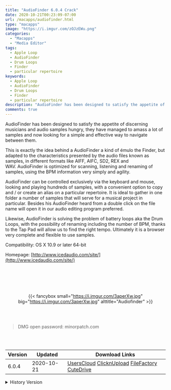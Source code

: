 ```yaml
---
title: "AudioFinder 6.0.4 Crack"
date: 2020-10-21T00:23:09-07:00
url: /macapps/audiofinder.html
type: "macapps"
image: "https://i.imgur.com/zOJzEWu.png"
categories:
  - "Macapps"
  - "Media Editor"
tags:
  - Apple Loop
  - AudioFinder
  - Drum Loops
  - Finder
  - particular repertoire
keywords:
  - Apple Loop
  - AudioFinder
  - Drum Loops
  - Finder
  - particular repertoire
description: "AudioFinder has been designed to satisfy the appetite of discerning musicians and audio samples hungry, they have managed to amass a lot of samples and now looking for a simple and effective way to navigate between them."
comments: true
---
```


AudioFinder has been designed to satisfy the appetite of discerning musicians and audio samples hungry, they have managed to amass a lot of samples and now looking for a simple and effective way to navigate between them.

This is exactly the idea behind a AudioFinder a kind of émulo the Finder, but adapted to the characteristics presented by the audio files known as samples, in different formats like AIFF, AIFC, SD2, REX and WAV. AudioFinder is optimized for scanning, listening and renaming of samples, using the BPM information very simply and agility.

AudioFinder can be controlled exclusively via the keyboard and mouse, looking and playing hundreds of samples, with a convenient option to copy and / or create an alias on a particular repertoire. It is ideal to gather in one folder a number of samples that will serve for a musical project in particular. Besides his AudioFinder heard from a double click on the file name will open it in our audio editing program preferred.

Likewise, AudioFinder is solving the problem of battery loops aka the Drum Loops, with the possibility of renaming including the number of BPM, thanks to the Tap Pad will allow us to find the right tempo. Ultimately it is a browser very complete and flexible to use samples.

Compatibility: OS X 10.9 or later 64-bit

Homepage: [http://www.icedaudio.com/site/](http://www.icedaudio.com/site/)

<br/>
<br/>
<script async src="https://pagead2.googlesyndication.com/pagead/js/adsbygoogle.js"></script>
<ins class="adsbygoogle"
     style="display:block; text-align:center;"
     data-ad-layout="in-article"
     data-ad-format="fluid"
     data-ad-client="ca-pub-8746275014476192"
     data-ad-slot="5144997159"></ins>
<script>
     (adsbygoogle = window.adsbygoogle || []).push({});
</script>
<br/>
<br/>


<center>

{{< fancybox small="https://i.imgur.com/3aperXw.jpg" big="https://i.imgur.com/3aperXw.jpg" alttitle="Audiofinder" >}}

</center>

<br/>
<br/>


> DMG open password: minorpatch.com

<br/>

<br/>
<div id="history_version" class="history_version">

| Version | Updated | Download Links |
| ---- | ---- | ---- |
| 6.0.4 | 2020-10-21 | [UsersCloud](https://ouo.io/T7eaqJp)   [ClicknUpload](https://ouo.io/mcG7P5)   [FileFactory](https://ouo.io/5zOULH)   [CuteDrive](https://ouo.io/nb0QdM) |
<details>
<summary>History Version</summary>

| Version | Updated | Download Links |
| ---- | ---- | ---- |
| 6.0.3 | 2020-10-19 | [UsersCloud](https://ouo.io/tKCHJl)   [ClicknUpload](https://ouo.io/brlnsp9)   [FileFactory](https://ouo.io/LdqxJc)   [CuteDrive](https://ouo.io/76RxPH) |
| 6.0.2 | 2020-10-16 | [UsersCloud](https://ouo.io/ESY7Wr)   [ClicknUpload](https://ouo.io/DyimsJ)   [FileFactory](https://ouo.io/KDMx9X)   [CuteDrive](https://ouo.io/HExvFZq) |
| 6.0.1 | 2020-10-15 | [UsersCloud](https://ouo.io/P7Qs2J)   [ClicknUpload](https://ouo.io/xJbpm1J)   [FileFactory](https://ouo.io/XuHAe3)   [CuteDrive](https://ouo.io/Ja5hhN) |
| 5.9.27 | 2020-04-23 | [UsersCloud](https://ouo.io/8QIhPM)   [ClicknUpload](https://ouo.io/amSK4E)   [FileFactory](https://ouo.io/rzour1b)   [CuteDrive](https://ouo.io/PD5KKk) |
</details>

</div>

